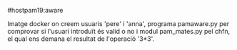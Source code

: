 #hostpam19:aware

Imatge docker on creem usuaris 'pere' i 'anna', programa pamaware.py per comprovar si l'usuari introduït és valid o no i modul pam_mates.py pel chfn, el qual ens demana el resultat de l'operació '3*3'.
